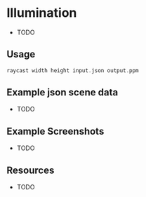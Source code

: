 # Illumination
* TODO

## Usage
```c
raycast width height input.json output.ppm
```

## Example json scene data
* TODO

## Example Screenshots
* TODO

## Resources
* TODO